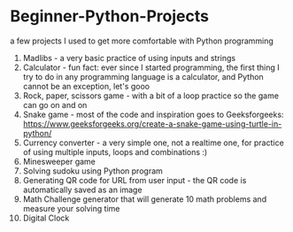 # Beginner-Python-Projects
a few projects I used to get more comfortable with Python programming

1. Madlibs - a very basic practice of using inputs and strings
2. Calculator - fun fact: ever since I started programming, the first thing I try to do in any programming language is a calculator, and Python cannot be an exception, let's gooo
3. Rock, paper, scissors game - with a bit of a loop practice so the game can go on and on
4. Snake game - most of the code and inspiration goes to Geeksforgeeks: https://www.geeksforgeeks.org/create-a-snake-game-using-turtle-in-python/
5. Currency converter - a very simple one, not a realtime one, for practice of using multiple inputs, loops and combinations :)
6. Minesweeper game
7. Solving sudoku using Python program
8. Generating QR code for URL from user input - the QR code is automatically saved as an image
9. Math Challenge generator that will generate 10 math problems and measure your solving time
10. Digital Clock
